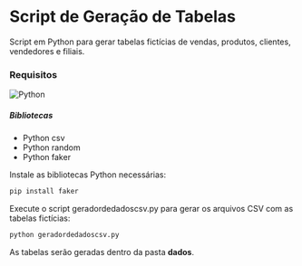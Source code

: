 # Script de Geração de Tabelas

Script em Python para gerar tabelas fictícias de vendas, produtos, clientes, vendedores e filiais.

### Requisitos
![Python](https://img.shields.io/badge/python-3670A0?style=for-the-badge&logo=python&logoColor=ffdd54)
##### Bibliotecas
- Python csv
- Python random
- Python faker

Instale as bibliotecas Python necessárias:

```python
pip install faker
```
Execute o script geradordedadoscsv.py para gerar os arquivos CSV com as tabelas fictícias:
```python
python geradordedadoscsv.py
```
As tabelas serão geradas dentro da pasta **dados**.
